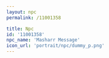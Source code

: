 ```yaml
---
layout: npc
permalink: /11001358

title: Npc
id: '11001358'
npc_name: 'Masharr Message'
icon_url: 'portrait/npc/dummy_p.png'
---
```

